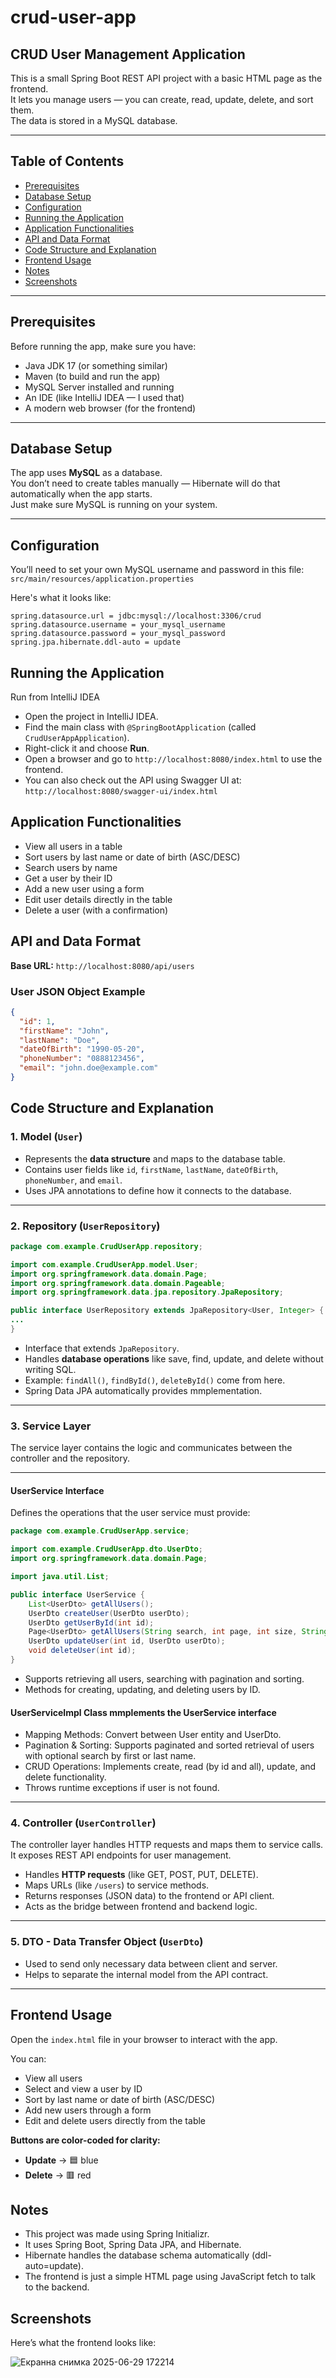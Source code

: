 # crud-user-app

## CRUD User Management Application

This is a small Spring Boot REST API project with a basic HTML page as the frontend.  
It lets you manage users — you can create, read, update, delete, and sort them.  
The data is stored in a MySQL database.

---

## Table of Contents

- [Prerequisites](#prerequisites)  
- [Database Setup](#database-setup)  
- [Configuration](#configuration)  
- [Running the Application](#running-the-application)  
- [Application Functionalities](#application-functionalities)  
- [API and Data Format](#api-and-data-format)
- [Code Structure and Explanation](#code-structure-and-explanation)
- [Frontend Usage](#frontend-usage)  
- [Notes](#notes)
- [Screenshots](#screenshots)

---

## Prerequisites

Before running the app, make sure you have:

- Java JDK 17 (or something similar)
- Maven (to build and run the app)
- MySQL Server installed and running
- An IDE (like IntelliJ IDEA — I used that)
- A modern web browser (for the frontend)

---

## Database Setup

The app uses **MySQL** as a database.  
You don’t need to create tables manually — Hibernate will do that automatically when the app starts.  
Just make sure MySQL is running on your system.

---

## Configuration

You’ll need to set your own MySQL username and password in this file:  
`src/main/resources/application.properties`

Here's what it looks like:

```properties
spring.datasource.url = jdbc:mysql://localhost:3306/crud
spring.datasource.username = your_mysql_username
spring.datasource.password = your_mysql_password
spring.jpa.hibernate.ddl-auto = update
```
## Running the Application
 Run from IntelliJ IDEA

- Open the project in IntelliJ IDEA.
- Find the main class with `@SpringBootApplication` (called `CrudUserAppApplication`).
- Right-click it and choose **Run**.
- Open a browser and go to `http://localhost:8080/index.html` to use the frontend.
- You can also check out the API using Swagger UI at:  
  `http://localhost:8080/swagger-ui/index.html`

## Application Functionalities
- View all users in a table
- Sort users by last name or date of birth (ASC/DESC)
- Search users by name
- Get a user by their ID
- Add a new user using a form
- Edit user details directly in the table
- Delete a user (with a confirmation)

## API and Data Format

**Base URL:** `http://localhost:8080/api/users`

### User JSON Object Example

```json
{
  "id": 1,
  "firstName": "John",
  "lastName": "Doe",
  "dateOfBirth": "1990-05-20",
  "phoneNumber": "0888123456",
  "email": "john.doe@example.com"
}
```

## Code Structure and Explanation

### 1. Model (`User`)

- Represents the **data structure** and maps to the database table.
- Contains user fields like `id`, `firstName`, `lastName`, `dateOfBirth`, `phoneNumber`, and `email`.
- Uses JPA annotations to define how it connects to the database.

---

### 2. Repository (`UserRepository`)

```java
package com.example.CrudUserApp.repository;

import com.example.CrudUserApp.model.User;
import org.springframework.data.domain.Page;
import org.springframework.data.domain.Pageable;
import org.springframework.data.jpa.repository.JpaRepository;

public interface UserRepository extends JpaRepository<User, Integer> {
...
}
```
- Interface that extends `JpaRepository`.
- Handles **database operations** like save, find, update, and delete without writing SQL.
- Example: `findAll()`, `findById()`, `deleteById()` come from here.
- Spring Data JPA automatically provides mmplementation.

---

### 3. Service Layer

The service layer contains the logic and communicates between the controller and the repository.

---

#### UserService Interface

Defines the operations that the user service must provide:

```java
package com.example.CrudUserApp.service;

import com.example.CrudUserApp.dto.UserDto;
import org.springframework.data.domain.Page;

import java.util.List;

public interface UserService {
    List<UserDto> getAllUsers();
    UserDto createUser(UserDto userDto);
    UserDto getUserById(int id);
    Page<UserDto> getAllUsers(String search, int page, int size, String sortBy, String sortDir);
    UserDto updateUser(int id, UserDto userDto);
    void deleteUser(int id);
}
```
- Supports retrieving all users, searching with pagination and sorting.
- Methods for creating, updating, and deleting users by ID.

#### UserServiceImpl Class mmplements the UserService interface 

- Mapping Methods: Convert between User entity and UserDto.
- Pagination & Sorting: Supports paginated and sorted retrieval of users with optional search by first or last name.
- CRUD Operations: Implements create, read (by id and all), update, and delete functionality.
- Throws runtime exceptions if user is not found.
---

### 4. Controller (`UserController`)

The controller layer handles HTTP requests and maps them to service calls. It exposes REST API endpoints for user management.

- Handles **HTTP requests** (like GET, POST, PUT, DELETE).
- Maps URLs (like `/users`) to service methods.
- Returns responses (JSON data) to the frontend or API client.
- Acts as the bridge between frontend and backend logic.

---

### 5. DTO - Data Transfer Object (`UserDto`)

- Used to send only necessary data between client and server.
- Helps to separate the internal model from the API contract.

---

## Frontend Usage

Open the `index.html` file in your browser to interact with the app.

You can:

- View all users
- Select and view a user by ID
- Sort by last name or date of birth (ASC/DESC)
- Add new users through a form
- Edit and delete users directly from the table

**Buttons are color-coded for clarity:**

- **Update** → 🟦 blue  
- **Delete** → 🟥 red

## Notes
- This project was made using Spring Initializr.
- It uses Spring Boot, Spring Data JPA, and Hibernate.
- Hibernate handles the database schema automatically (ddl-auto=update).
- The frontend is just a simple HTML page using JavaScript fetch to talk to the backend.

## Screenshots
Here’s what the frontend looks like:

![Екранна снимка 2025-06-29 172214](https://github.com/user-attachments/assets/a4c2d5fd-9e35-4e97-b2fd-5352a78d1fee)


